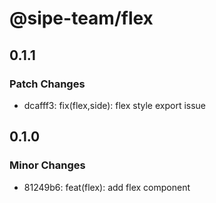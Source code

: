 # @sipe-team/flex

## 0.1.1

### Patch Changes

- dcafff3: fix(flex,side): flex style export issue

## 0.1.0

### Minor Changes

- 81249b6: feat(flex): add flex component
